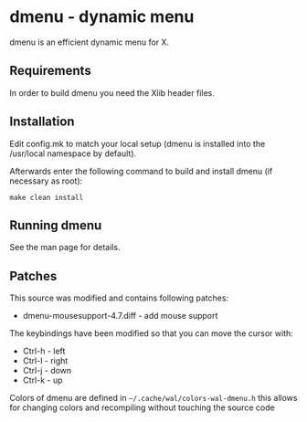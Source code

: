 # dmenu - dynamic menu
dmenu is an efficient dynamic menu for X.

## Requirements
In order to build dmenu you need the Xlib header files.

## Installation
Edit config.mk to match your local setup (dmenu is installed into
the /usr/local namespace by default).

Afterwards enter the following command to build and install dmenu
(if necessary as root):
```
make clean install
```

## Running dmenu
See the man page for details.

## Patches
This source was modified and contains following patches:
* dmenu-mousesupport-4.7.diff - add mouse support

The keybindings have been modified so that you can move the cursor with:
* Ctrl-h - left
* Ctrl-l - right
* Ctrl-j - down
* Ctrl-k - up

Colors of dmenu are defined in `~/.cache/wal/colors-wal-dmenu.h` this allows for changing colors and recompiling without touching the source code
